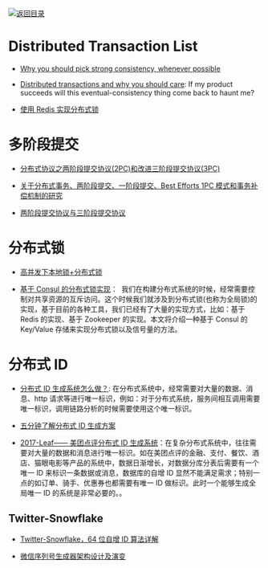 [![返回目录](https://user-images.githubusercontent.com/5803001/38079637-ff0abcf0-3371-11e8-9b76-ad651620afc7.jpg)](https://github.com/wxyyxc1992/Awesome-Lists)

# Distributed Transaction List

* [Why you should pick strong consistency, whenever possible](https://parg.co/U8P)

- [Distributed transactions and why you should care](https://towardsdatascience.com/distributed-transactions-and-why-you-should-care-116b6da8d72): If my product succeeds will this eventual-consistency thing come back to haunt me?

* [使用 Redis 实现分布式锁](http://blog.jobbole.com/95211/)

# 多阶段提交

* [分布式协议之两阶段提交协议(2PC)和改进三阶段提交协议(3PC)](http://www.mamicode.com/info-detail-890945.html)

* [关于分布式事务、两阶段提交、一阶段提交、Best Efforts 1PC 模式和事务补偿机制的研究](http://blog.csdn.net/bluishglc/article/details/7612811)

* [两阶段提交协议与三阶段提交协议](http://www.tuicool.com/articles/mARV3u)

# 分布式锁

* [高并发下本地锁+分布式锁](https://adamswanglin.github.io/wllock/)

* [基于 Consul 的分布式锁实现](http://blog.didispace.com/spring-cloud-consul-lock-and-semphore/)：  我们在构建分布式系统的时候，经常需要控制对共享资源的互斥访问。这个时候我们就涉及到分布式锁(也称为全局锁)的实现，基于目前的各种工具，我们已经有了大量的实现方式，比如：基于 Redis 的实现、基于 Zookeeper 的实现。本文将介绍一种基于 Consul 的 Key/Value 存储来实现分布式锁以及信号量的方法。

# 分布式 ID

* [分布式 ID 生成系统怎么做？](http://mp.weixin.qq.com/s/vurewakh7jINbmgKWR8rTw): 在分布式系统中，经常需要对大量的数据、消息、http 请求等进行唯一标识，例如：对于分布式系统，服务间相互调用需要唯一标识，调用链路分析的时候需要使用这个唯一标识。

- [五分钟了解分布式 ID 生成方案](http://mp.weixin.qq.com/s?__biz=MzA5ODM0NjA3NA==&mid=2651209088&idx=1&sn=640af6452e8644e65c5c5985eb405358&scene=4#wechat_redirect)

- [2017-Leaf—— 美团点评分布式 ID 生成系统](http://tech.meituan.com/MT_Leaf.html)：在复杂分布式系统中，往往需要对大量的数据和消息进行唯一标识。如在美团点评的金融、支付、餐饮、酒店、猫眼电影等产品的系统中，数据日渐增长，对数据分库分表后需要有一个唯一 ID 来标识一条数据或消息，数据库的自增 ID 显然不能满足需求；特别一点的如订单、骑手、优惠券也都需要有唯一 ID 做标识。此时一个能够生成全局唯一 ID 的系统是非常必要的。。

## Twitter-Snowflake

* [Twitter-Snowflake，64 位自增 ID 算法详解](http://www.lanindex.com/twitter-snowflake%EF%BC%8C64%E4%BD%8D%E8%87%AA%E5%A2%9Eid%E7%AE%97%E6%B3%95%E8%AF%A6%E8%A7%A3/)

* [微信序列号生成器架构设计及演变](http://h2ex.com/1163)
